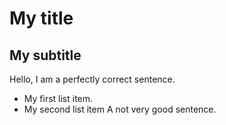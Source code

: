 # My title
## My subtitle
Hello, I am a perfectly correct sentence.
* My first list item.
* My second list item
A not very good sentence.
